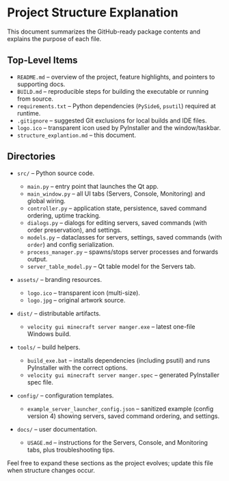 ﻿# Project Structure Explanation

This document summarizes the GitHub-ready package contents and explains the purpose of each file.

## Top-Level Items

- `README.md` – overview of the project, feature highlights, and pointers to supporting docs.
- `BUILD.md` – reproducible steps for building the executable or running from source.
- `requirements.txt` – Python dependencies (`PySide6`, `psutil`) required at runtime.
- `.gitignore` – suggested Git exclusions for local builds and IDE files.
- `logo.ico` – transparent icon used by PyInstaller and the window/taskbar.
- `structure_explantion.md` – this document.

## Directories

- `src/` – Python source code.
  - `main.py` – entry point that launches the Qt app.
  - `main_window.py` – all UI tabs (Servers, Console, Monitoring) and global wiring.
  - `controller.py` – application state, persistence, saved command ordering, uptime tracking.
  - `dialogs.py` – dialogs for editing servers, saved commands (with order preservation), and settings.
  - `models.py` – dataclasses for servers, settings, saved commands (with `order`) and config serialization.
  - `process_manager.py` – spawns/stops server processes and forwards output.
  - `server_table_model.py` – Qt table model for the Servers tab.

- `assets/` – branding resources.
  - `logo.ico` – transparent icon (multi-size).
  - `logo.jpg` – original artwork source.

- `dist/` – distributable artifacts.
  - `velocity gui minecraft server manger.exe` – latest one-file Windows build.

- `tools/` – build helpers.
  - `build_exe.bat` – installs dependencies (including psutil) and runs PyInstaller with the correct options.
  - `velocity gui minecraft server manger.spec` – generated PyInstaller spec file.

- `config/` – configuration templates.
  - `example_server_launcher_config.json` – sanitized example (config version 4) showing servers, saved command ordering, and settings.

- `docs/` – user documentation.
  - `USAGE.md` – instructions for the Servers, Console, and Monitoring tabs, plus troubleshooting tips.

Feel free to expand these sections as the project evolves; update this file when structure changes occur.
